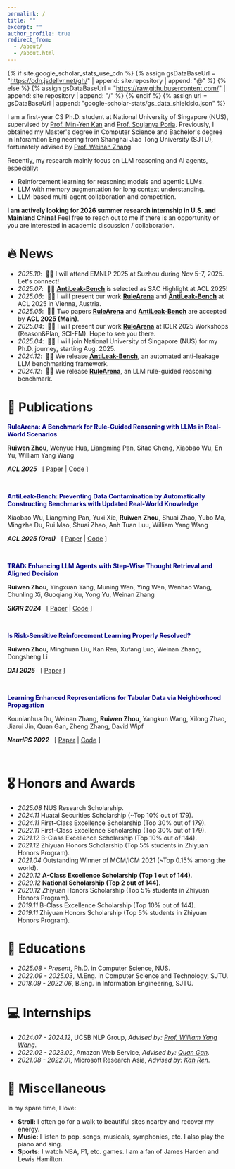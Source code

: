 ```yaml
---
permalink: /
title: ""
excerpt: ""
author_profile: true
redirect_from: 
  - /about/
  - /about.html
---
```


{% if site.google_scholar_stats_use_cdn %}
{% assign gsDataBaseUrl = "https://cdn.jsdelivr.net/gh/" | append: site.repository | append: "@" %}
{% else %}
{% assign gsDataBaseUrl = "https://raw.githubusercontent.com/" | append: site.repository | append: "/" %}
{% endif %}
{% assign url = gsDataBaseUrl | append: "google-scholar-stats/gs_data_shieldsio.json" %}

<span class='anchor' id='about-me'></span>

I am a first-year CS Ph.D. student at National University of Singapore (NUS), supervised by [Prof. Min-Yen Kan](https://www.comp.nus.edu.sg/~kanmy/) and [Prof. Soujanya Poria](https://soujanyaporia.github.io/). Previously, I obtained my Master's degree in Computer Science and Bachelor's degree in Inforamtion Engineering from Shanghai Jiao Tong University (SJTU), fortunately advised by [Prof. Weinan Zhang](https://wnzhang.net).

Recently, my research mainly focus on LLM reasoning and AI agents, especially:
* Reinforcement learning for reasoning models and agentic LLMs.
* LLM with memory augmentation for long context understanding.
* LLM-based multi-agent collaboration and competition.

**I am actively looking for 2026 summer research internship in U.S. and Mainland China!** Feel free to reach out to me if there is an opportunity or you are interested in academic discussion / collaboration.

# 🔥 News
- *2025.10*: &nbsp;🎉🎉 I will attend EMNLP 2025 at Suzhou during Nov 5-7, 2025. Let's connect!
- *2025.07*: &nbsp;🎉🎉 [**AntiLeak-Bench**](https://arxiv.org/pdf/2412.13670) is selected as SAC Highlight at ACL 2025!
- *2025.06*: &nbsp;🎉🎉 I will present our work [**RuleArena**](https://arxiv.org/pdf/2412.08972) and [**AntiLeak-Bench**](https://arxiv.org/pdf/2412.13670) at ACL 2025 in Vienna, Austria.
- *2025.05*: &nbsp;🎉🎉 Two papers [**RuleArena**](https://arxiv.org/pdf/2412.08972) and [**AntiLeak-Bench**](https://arxiv.org/pdf/2412.13670) are accepted by **ACL 2025 (Main)**.
- *2025.04*: &nbsp;🎉🎉 I will present our work [**RuleArena**](https://arxiv.org/pdf/2412.08972) at ICLR 2025 Workshops (Reason&Plan, SCI-FM). Hope to see you there.
- *2025.04*: &nbsp;🎉🎉 I will join National University of Singapore (NUS) for my Ph.D. journey, starting Aug. 2025.
- *2024.12*: &nbsp;🎉🎉 We release [**AntiLeak-Bench**](https://arxiv.org/pdf/2412.13670), an automated anti-leakage LLM benchmarking framework.
- *2024.12*: &nbsp;🎉🎉 We release [**RuleArena**](https://arxiv.org/pdf/2412.08972), an LLM rule-guided reasoning benchmark.

# 📝 Publications

<!-- <div class='paper-box-text' markdown="1">

**<font color="navy">Measuring and Mitigating Rapport Bias of Large Language Models under Multi-Agent Social Interactions</font>**

Maojia Song, Tej Deep Pala, **Ruiwen Zhou**, Weisheng Jin, Amir Zadeh, Chuan Li, Dorien Herremans, Soujanya Poria

***arXiv preprint*** &nbsp; \[ [Paper](https://arxiv.org/pdf/2508.18321) | [Code]() \]
</div>

<br> -->

<div class='paper-box-text' markdown="1">

**<font color="navy">RuleArena: A Benchmark for Rule-Guided Reasoning with LLMs in Real-World Scenarios</font>**

**Ruiwen Zhou**, Wenyue Hua, Liangming Pan, Sitao Cheng, Xiaobao Wu, En Yu, William Yang Wang

***ACL 2025*** &nbsp; \[ [Paper](https://arxiv.org/pdf/2412.08972) | [Code](https://github.com/skyriver-2000/RuleArena) \]
</div>

<br>

<!-- <div class='paper-box'><div class='paper-box-image'><div><div class="badge">SIGIR 2024</div><img src='images/rulearena.png' alt="sym" width="100%"></div></div> -->
<div class='paper-box-text' markdown="1">

**<font color="navy">AntiLeak-Bench: Preventing Data Contamination by Automatically Constructing Benchmarks with Updated Real-World Knowledge</font>**

Xiaobao Wu, Liangming Pan, Yuxi Xie, **Ruiwen Zhou**, Shuai Zhao, Yubo Ma, Mingzhe Du, Rui Mao, Shuai Zhao, Anh Tuan Luu, William Yang Wang

***ACL 2025 (Oral)*** &nbsp; \[ [Paper](https://arxiv.org/pdf/2412.13670) | [Code](https://github.com/bobxwu/antileak-bench) \]
</div>

<br>

<div class='paper-box-text' markdown="1">

**<font color="navy">TRAD: Enhancing LLM Agents with Step-Wise Thought Retrieval and Aligned Decision</font>**

**Ruiwen Zhou**, Yingxuan Yang, Muning Wen, Ying Wen, Wenhao Wang, Chunling Xi, Guoqiang Xu, Yong Yu, Weinan Zhang

***SIGIR 2024*** &nbsp; \[ [Paper](https://arxiv.org/pdf/2403.06221) | [Code](https://github.com/skyriver-2000/TRAD-Official) \]
</div>
<!-- </div> -->

<br>

<!-- <div class='paper-box'><div class='paper-box-image'><div><div class="badge">arXiv preprint</div><img src='images/rulearena.png' alt="sym" width="100%"></div></div> -->
<div class='paper-box-text' markdown="1">

**<font color="navy">Is Risk-Sensitive Reinforcement Learning Properly Resolved?</font>**

**Ruiwen Zhou**, Minghuan Liu, Kan Ren, Xufang Luo, Weinan Zhang, Dongsheng Li

***DAI 2025*** &nbsp; \[ [Paper](https://arxiv.org/pdf/2307.00547) \]
</div>
<!-- </div> -->

<br>

<!-- <div class='paper-box'><div class='paper-box-image'><div><div class="badge">NeurIPS 2022</div><img src='images/rulearena.png' alt="sym" width="100%"></div></div> -->
<div class='paper-box-text' markdown="1">

**<font color="navy">Learning Enhanced Representations for Tabular Data via Neighborhood Propagation</font>**

Kounianhua Du, Weinan Zhang, **Ruiwen Zhou**, Yangkun Wang, Xilong Zhao, Jiarui Jin, Quan Gan, Zheng Zhang, David Wipf

***NeurIPS 2022*** &nbsp; \[ [Paper](https://arxiv.org/pdf/2206.06587) | [Code](https://github.com/KounianhuaDu/PET) \]
</div>
<!-- </div> -->

<br>

# 🎖 Honors and Awards
- *2025.08* NUS Research Scholarship.
- *2024.11* Huatai Securities Scholarship (~Top 10% out of 179).
- *2024.11* First-Class Excellence Scholarship (Top 30% out of 179).
- *2022.11* First-Class Excellence Scholarship (Top 30% out of 179).
- *2021.12* B-Class Excellence Scholarship (Top 10% out of 144).
- *2021.12* Zhiyuan Honors Scholarship (Top 5% students in Zhiyuan Honors Program).
- *2021.04* Outstanding Winner of MCM/ICM 2021 (~Top 0.15% among the world).
- *2020.12* **A-Class Excellence Scholarship (Top 1 out of 144)**.
- *2020.12* **National Scholarship (Top 2 out of 144)**.
- *2020.12* Zhiyuan Honors Scholarship (Top 5% students in Zhiyuan Honors Program).
- *2019.11* B-Class Excellence Scholarship (Top 10% out of 144).
- *2019.11* Zhiyuan Honors Scholarship (Top 5% students in Zhiyuan Honors Program).

# 📖 Educations
- *2025.08 - Present*, Ph.D. in Computer Science, NUS.
- *2022.09 - 2025.03*, M.Eng. in Computer Science and Technology, SJTU.
- *2018.09 - 2022.06*, B.Eng. in Information Engineering, SJTU.

<!-- # 💬 Invited Talks
- *2021.06*, Lorem ipsum dolor sit amet, consectetur adipiscing elit. Vivamus ornare aliquet ipsum, ac tempus justo dapibus sit amet. 
- *2021.03*, Lorem ipsum dolor sit amet, consectetur adipiscing elit. Vivamus ornare aliquet ipsum, ac tempus justo dapibus sit amet.  \| [\[video\]](https://github.com/) -->

# 💻 Internships
<!-- - *2025.04 - 2025.08*, Shanghai AI Lab, *Advised by: [Jie Fu](https://bigaidream.github.io/)*. -->
- *2024.07 - 2024.12*, UCSB NLP Group, *Advised by: [Prof. William Yang Wang](https://sites.cs.ucsb.edu/~william)*.
- *2022.02 - 2023.02*, Amazon Web Service, *Advised by: [Quan Gan](https://www.amazon.science/author/quan-gan)*.
- *2021.08 - 2022.01*, Microsoft Research Asia, *Advised by: [Kan Ren](https://www.saying.ren/)*.

# 👀 Miscellaneous
In my spare time, I love:
- **Stroll:** I often go for a walk to beautiful sites nearby and recover my energy.
- **Music:** I listen to pop. songs, musicals, symphonies, etc. I also play the piano and sing.
- **Sports:** I watch NBA, F1, etc. games. I am a fan of James Harden and Lewis Hamilton.

<div style="padding-top: 100px; transform: scale(0.5); transform-origin: top center;">
    <script style="width:50%" type="text/javascript" id="clustrmaps" src="//cdn.clustrmaps.com/map_v2.js?cl=ffffff&w=a&t=tt&d=pfXNheCGCTq2ev5ATlMo7sNGDhev4oUjVOF5WLbyZao"></script>
</div>
